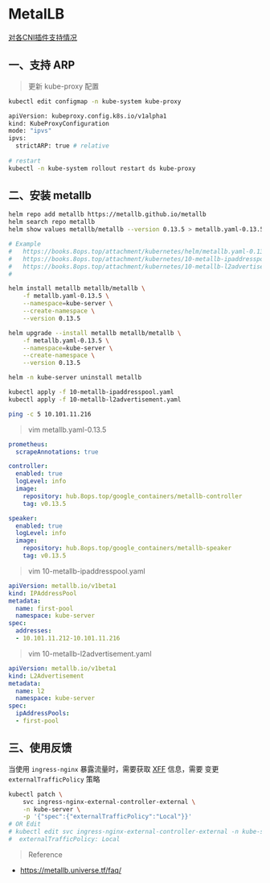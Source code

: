 # MetalLB

[对各CNI插件支持情况](https://metallb.universe.tf/installation/network-addons/)



## 一、支持 ARP

> 更新 kube-proxy 配置

```bash
kubectl edit configmap -n kube-system kube-proxy

apiVersion: kubeproxy.config.k8s.io/v1alpha1
kind: KubeProxyConfiguration
mode: "ipvs"
ipvs:
  strictARP: true # relative
  
# restart  
kubectl -n kube-system rollout restart ds kube-proxy
```



## 二、安装 metallb

```bash
helm repo add metallb https://metallb.github.io/metallb
helm search repo metallb
helm show values metallb/metallb --version 0.13.5 > metallb.yaml-0.13.5-default

# Example
#   https://books.8ops.top/attachment/kubernetes/helm/metallb.yaml-0.13.5
#   https://books.8ops.top/attachment/kubernetes/10-metallb-ipaddresspool.yaml
#   https://books.8ops.top/attachment/kubernetes/10-metallb-l2advertisement.yaml
#

helm install metallb metallb/metallb \
    -f metallb.yaml-0.13.5 \
    --namespace=kube-server \
    --create-namespace \
    --version 0.13.5

helm upgrade --install metallb metallb/metallb \
    -f metallb.yaml-0.13.5 \
    --namespace=kube-server \
    --create-namespace \
    --version 0.13.5

helm -n kube-server uninstall metallb

kubectl apply -f 10-metallb-ipaddresspool.yaml
kubectl apply -f 10-metallb-l2advertisement.yaml

ping -c 5 10.101.11.216
```



> vim metallb.yaml-0.13.5

```yaml
prometheus:
  scrapeAnnotations: true

controller:
  enabled: true
  logLevel: info
  image:
    repository: hub.8ops.top/google_containers/metallb-controller
    tag: v0.13.5

speaker:
  enabled: true
  logLevel: info
  image:
    repository: hub.8ops.top/google_containers/metallb-speaker
    tag: v0.13.5
```



> vim 10-metallb-ipaddresspool.yaml

```yaml
apiVersion: metallb.io/v1beta1
kind: IPAddressPool
metadata:
  name: first-pool
  namespace: kube-server
spec:
  addresses:
  - 10.101.11.212-10.101.11.216
```



> vim 10-metallb-l2advertisement.yaml

```yaml
apiVersion: metallb.io/v1beta1
kind: L2Advertisement
metadata:
  name: l2
  namespace: kube-server
spec:
  ipAddressPools:
  - first-pool
```



## 三、使用反馈

当使用 `ingress-nginx` 暴露流量时，需要获取 <u>XFF</u> 信息，需要 变更 `externalTrafficPolicy` 策略

```bash
kubectl patch \
    svc ingress-nginx-external-controller-external \
    -n kube-server \
    -p '{"spec":{"externalTrafficPolicy":"Local"}}'
# OR Edit
# kubectl edit svc ingress-nginx-external-controller-external -n kube-server
#  externalTrafficPolicy: Local
```





> Reference

- https://metallb.universe.tf/faq/









